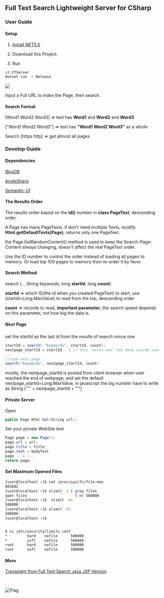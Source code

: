 ## Full Text Search Lightweight Server for CSharp


### User Guide

#### Setup

1. [Install NET5.0](https://dotnet.microsoft.com/download)

2. Download this Project.

3. Run

```sh
cd FTServer
dotnet run -c Release
```

![](../../../../iboxdb/ftserver/raw/master/FTServer/src/main/webapp/css/fts.png)


Input a Full URL to index the Page, then search.


#### Search Format

[Word1 Word2 Word3] => text has **Word1** and **Word2** and **Word3**

["Word1 Word2 Word3"] => text has **"Word1 Word2 Word3"** as a whole

Search [https http] => get almost all pages



### Develop Guide


#### Dependencies

[iBoxDB](http://www.iboxdb.com/)

[AngleSharp](https://github.com/AngleSharp/AngleSharp)

[Semantic-UI](http://semantic-ui.com/)



#### The Results Order
The results order based on the **id()** number in **class PageText**,  descending order.

A Page has many PageTexts. if don't need multiple Texts, modify **Html.getDefaultTexts(Page)**, returns only one PageText.

the Page.GetRandomContent() method is used to keep the Search-Page-Content always changing, doesn't affect the real PageText order.

Use the ID number to control the order instead of loading all pages to memory. 
Or load top 100 pages to memory then re-order it by favor. 



#### Search Method
search (... String keywords, long **startId**, long **count**)

**startId** => which ID(the id when you created PageText) to start, 
use (startId=Long.MaxValue) to read from the top, descending order

**count** => records to read,  **important parameter**, the search speed depends on this parameter, not how big the data is.


##### Next Page
set the startId as the last id from the results of search minus one

```cs
startId = search( "keywords", startId, count);
nextpage_startId = startId - 1 // this 'minus one' has done inside search()
...
//read next page
search("keywords", nextpage_startId, count)
```

mostly, the nextpage_startId is posted from client browser when user reached the end of webpage, 
and set the default nextpage_startId=Long.MaxValue, 
in javascript the big number have to write as String ("'" + nextpage_startId + "'")



#### Private Server
Open 
```cs
public Page Html.Get(String url);
```
Set your private WebSite text
```cs
Page page = new Page();
page.url = url;
page.title = title;
page.text = bodyText
page... = ...
return page;
```


#### Set Maximum Opened Files


```sh
[user@localhost ~]$ cat /proc/sys/fs/file-max
803882
[user@localhost ~]$ ulimit -a | grep files
open files                      (-n) 500000
[user@localhost ~]$  ulimit -Hn
500000
[user@localhost ~]$ ulimit -Sn
500000
[user@localhost ~]$ 


$ vi /etc/security/limits.conf
*         hard    nofile      500000
*         soft    nofile      500000
root      hard    nofile      500000
root      soft    nofile      500000

```



#### More
[Transplant from Full Text Search Java JSP Version](https://github.com/iboxdb/ftserver)



<br />

![Flag](https://s05.flagcounter.com/count2/Ep/bg_373737/txt_F2F2F2/border_373737/columns_2/maxflags_8/viewers_0/labels_0/pageviews_1/flags_0/percent_0/)



